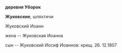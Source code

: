 **деревня Уборок**

**Жуковские**, шляхтичи

Жуковский Иоанн

жена -- Жуковская Иоанна

сын -- Жуковский Иосиф Иоаннов: крещ. 26. 12.1807
